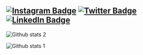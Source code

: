 
[![Instagram Badge](https://img.shields.io/badge/-Instagram-C13584?style=flat-quare&labelColor=C13584&logo=instagram&logoColor=link)](https://www.instagram.com/yigitsokel1/)
[![Twitter Badge](https://img.shields.io/badge/-Twitter-blue?style=flat&logo=Twitter&logoColor=white)](https://twitter.com/oysokel) 
[![LinkedIn Badge](https://img.shields.io/badge/-LinkedIn-blue?style=flat&logo=Linkedin&logoColor=white)](https://www.linkedin.com/in/yiğit-sökel-751479180/)
---
![Github stats 2](https://github-readme-stats.vercel.app/api?username=yigitsokel1&show_icons=true&theme=radical)

![Github stats 1](https://github-readme-stats.vercel.app/api/top-langs/?username=yigitsokel1&show_icons=true&theme=tokyonight)
